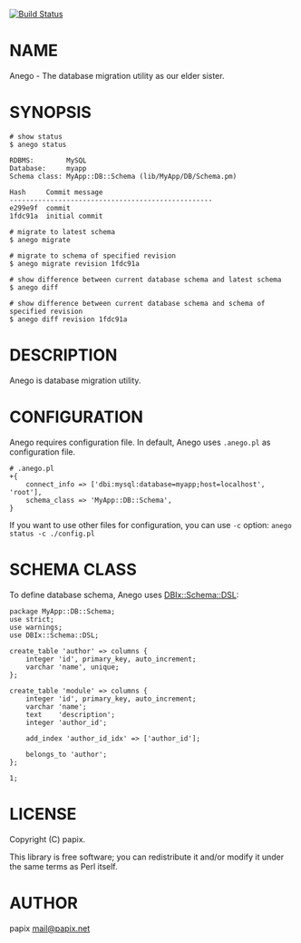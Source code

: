 [![Build Status](https://travis-ci.org/papix/Anego.svg?branch=master)](https://travis-ci.org/papix/Anego)
# NAME

Anego - The database migration utility as our elder sister.

# SYNOPSIS

    # show status
    $ anego status

    RDBMS:        MySQL
    Database:     myapp
    Schema class: MyApp::DB::Schema (lib/MyApp/DB/Schema.pm)

    Hash     Commit message
    --------------------------------------------------
    e299e9f  commit
    1fdc91a  initial commit

    # migrate to latest schema
    $ anego migrate

    # migrate to schema of specified revision
    $ anego migrate revision 1fdc91a

    # show difference between current database schema and latest schema
    $ anego diff

    # show difference between current database schema and schema of specified revision
    $ anego diff revision 1fdc91a

# DESCRIPTION

Anego is database migration utility.

# CONFIGURATION

Anego requires configuration file.
In default, Anego uses `.anego.pl` as configuration file.

    # .anego.pl
    +{
        connect_info => ['dbi:mysql:database=myapp;host=localhost', 'root'],
        schema_class => 'MyApp::DB::Schema',
    }

If you want to use other files for configuration, you can use `-c` option: `anego status -c ./config.pl`

# SCHEMA CLASS

To define database schema, Anego uses [DBIx::Schema::DSL](https://metacpan.org/pod/DBIx::Schema::DSL):

    package MyApp::DB::Schema;
    use strict;
    use warnings;
    use DBIx::Schema::DSL;

    create_table 'author' => columns {
        integer 'id', primary_key, auto_increment;
        varchar 'name', unique;
    };

    create_table 'module' => columns {
        integer 'id', primary_key, auto_increment;
        varchar 'name';
        text    'description';
        integer 'author_id';

        add_index 'author_id_idx' => ['author_id'];

        belongs_to 'author';
    };

    1;

# LICENSE

Copyright (C) papix.

This library is free software; you can redistribute it and/or modify
it under the same terms as Perl itself.

# AUTHOR

papix <mail@papix.net>
